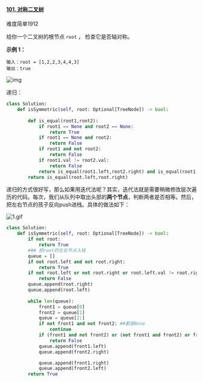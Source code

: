 #### [101. 对称二叉树](https://leetcode.cn/problems/symmetric-tree/)

难度简单1912

给你一个二叉树的根节点 `root` ， 检查它是否轴对称。

**示例 1：**

```
输入：root = [1,2,2,3,4,4,3]
输出：true

```

![img](https://assets.leetcode.com/uploads/2021/02/19/symtree1.jpg)

递归：

```python
class Solution:
    def isSymmetric(self, root: Optional[TreeNode]) -> bool:
        
        def is_equal(root1,root2):
            if root1 == None and root2 == None:
                return True
            if root1 == None and root2:
                return False
            if root1 and not root2:
                return False
            if root1.val != root2.val:
                return False
            return is_equal(root1.left,root2.right) and is_equal(root1.right,root2.left)
        return is_equal(root.left,root.right)
```





递归的方式很好写，那么如果用迭代法呢？其实，迭代法就是需要稍微修改层次遍历的代码。每次，我们从队列中取出头部的**两个节点**，判断两者是否相等。然后，把左右节点的孩子反向push进栈。具体的做法如下：

![1.gif](https://pic.leetcode-cn.com/45a663b08efaa14193d63ef63ae3d1d130807467d13707f584906ad3af4adc36-1.gif)

```python
class Solution:
    def isSymmetric(self, root: Optional[TreeNode]) -> bool:
        if not root:
            return True
        ### 把root的左右节点入栈
        queue = []
        if not root.left and not root.right:
            return True
        if not root.left or not root.right or root.left.val != root.right.val:
            return False
        queue.append(root.right)
        queue.append(root.left)
        
        while len(queue):
            front1 = queue[0]
            front2 = queue[1]
            queue = queue[2:]
            if not front1 and not front2: ##都是None
                continue
            if (front1 and not front2) or (not front1 and front2) or front1.val != front2.val:
                return False
            queue.append(front1.left)
            queue.append(front2.right)

            queue.append(front1.right)
            queue.append(front2.left)
        return True
```

